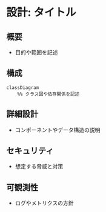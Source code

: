 # 設計: タイトル

## 概要
- 目的や範囲を記述

## 構成
```mermaid
classDiagram
    %% クラス図や依存関係を記述
```

## 詳細設計
- コンポーネントやデータ構造の説明

## セキュリティ
- 想定する脅威と対策

## 可観測性
- ログやメトリクスの方針
